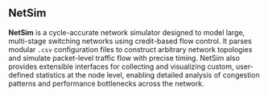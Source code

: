 ## NetSim

**NetSim** is a cycle-accurate network simulator designed to model large, multi-stage switching networks using credit-based flow control. It parses modular `.csv` configuration files to construct arbitrary network topologies and simulate packet-level traffic flow with precise timing. NetSim also provides extensible interfaces for collecting and visualizing custom, user-defined statistics at the node level, enabling detailed analysis of congestion patterns and performance bottlenecks across the network.